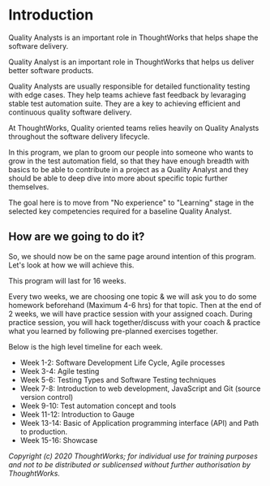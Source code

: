 # Introduction

Quality Analysts is an important role in ThoughtWorks that helps shape the software delivery.

Quality Analyst is an important role in ThoughtWorks that helps us deliver better software products. 

Quality Analysts are usually responsible for detailed functionality testing with edge cases. They help teams achieve fast feedback by levaraging stable test automation suite.
They are a key to achieving efficient and continuous quality software delivery.

At ThoughtWorks, Quality oriented teams relies heavily on Quality Analysts throughout the software delivery lifecycle.

In this program, we plan to groom our people into someone who wants to grow in the test automation field, so that they have enough breadth with basics to be able to contribute in a project as a Quality Analyst and they should be able to deep dive into more about specific topic further themselves.

The goal here is to move from "No experience" to "Learning" stage in the selected key competencies required for a baseline Quality Analyst.

## How are we going to do it?

So, we should now be on the same page around intention of this program. Let's look at how we will achieve this.

This program will last for 16 weeks.

Every two weeks, we are choosing one topic & we will ask you to do some homework beforehand (Maximum 4-6 hrs) for that topic.
Then at the end of 2 weeks, we will have practice session with your assigned coach. During practice session, you will hack together/discuss with your coach & practice what you learned by following pre-planned exercises together.

Below is the high level timeline for each week.

* Week 1-2: Software Development Life Cycle, Agile processes
* Week 3-4: Agile testing
* Week 5-6: Testing Types and Software Testing techniques
* Week 7-8: Introduction to web development, JavaScript and Git \(source version control\)
* Week 9-10: Test automation concept and tools
* Week 11-12: Introduction to Gauge
* Week 13-14: Basic of Application programming interface \(API\) and Path to production. 
* Week 15-16: Showcase

_Copyright \(c\) 2020 ThoughtWorks; for individual use for training purposes and not to be distributed or sublicensed without further authorisation by ThoughtWorks._


